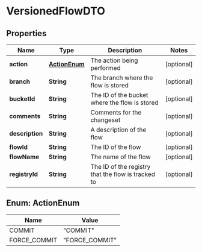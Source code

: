 # VersionedFlowDTO

## Properties
Name | Type | Description | Notes
------------ | ------------- | ------------- | -------------
**action** | [**ActionEnum**](#ActionEnum) | The action being performed |  [optional]
**branch** | **String** | The branch where the flow is stored |  [optional]
**bucketId** | **String** | The ID of the bucket where the flow is stored |  [optional]
**comments** | **String** | Comments for the changeset |  [optional]
**description** | **String** | A description of the flow |  [optional]
**flowId** | **String** | The ID of the flow |  [optional]
**flowName** | **String** | The name of the flow |  [optional]
**registryId** | **String** | The ID of the registry that the flow is tracked to |  [optional]

<a name="ActionEnum"></a>
## Enum: ActionEnum
Name | Value
---- | -----
COMMIT | &quot;COMMIT&quot;
FORCE_COMMIT | &quot;FORCE_COMMIT&quot;
